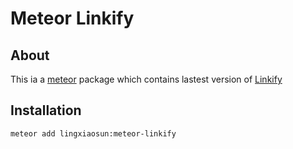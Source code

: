 Meteor Linkify
=======

About
----------------
This ia a [meteor](https://www.meteor.com/) package which contains lastest version of [Linkify](http://soapbox.github.io/linkifyjs/)

Installation
----------------

```
meteor add lingxiaosun:meteor-linkify
```
